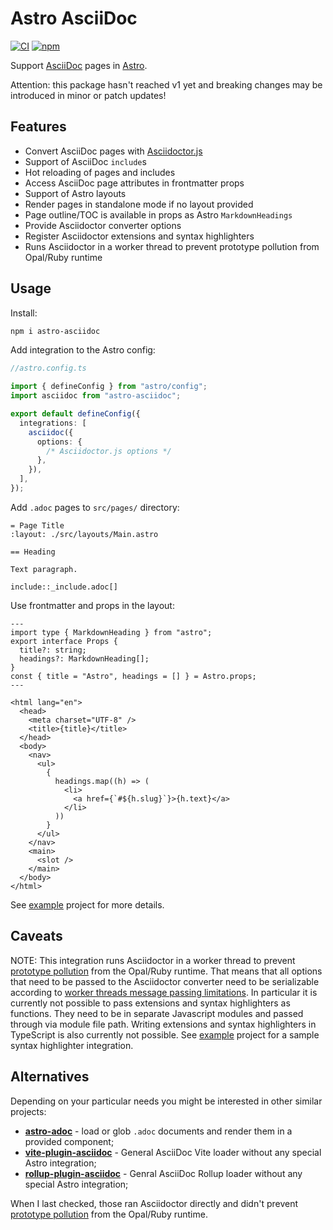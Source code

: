 # Astro AsciiDoc

[![CI](https://github.com/shishkin/astro-asciidoc/actions/workflows/ci.yaml/badge.svg)](https://github.com/shishkin/astro-asciidoc/actions/workflows/ci.yaml)
[![npm](https://img.shields.io/npm/v/astro-asciidoc)](https://www.npmjs.com/package/astro-asciidoc)

Support [AsciiDoc](https://docs.asciidoctor.org/asciidoc/latest/) pages in [Astro](https://astro.build).

Attention: this package hasn't reached v1 yet and breaking changes may be introduced in minor or patch updates!

## Features

- Convert AsciiDoc pages with [Asciidoctor.js](https://docs.asciidoctor.org/asciidoctor.js/latest/)
- Support of AsciiDoc `include`s
- Hot reloading of pages and includes
- Access AsciiDoc page attributes in frontmatter props
- Support of Astro layouts
- Render pages in standalone mode if no layout provided
- Page outline/TOC is available in props as Astro `MarkdownHeadings`
- Provide Asciidoctor converter options
- Register Asciidoctor extensions and syntax highlighters
- Runs Asciidoctor in a worker thread to prevent prototype pollution from Opal/Ruby runtime

## Usage

Install:

```bash
npm i astro-asciidoc
```

Add integration to the Astro config:

```typescript
//astro.config.ts

import { defineConfig } from "astro/config";
import asciidoc from "astro-asciidoc";

export default defineConfig({
  integrations: [
    asciidoc({
      options: {
        /* Asciidoctor.js options */
      },
    }),
  ],
});
```

Add `.adoc` pages to `src/pages/` directory:

```asciidoc
= Page Title
:layout: ./src/layouts/Main.astro

== Heading

Text paragraph.

include::_include.adoc[]
```

Use frontmatter and props in the layout:

```astro
---
import type { MarkdownHeading } from "astro";
export interface Props {
  title?: string;
  headings?: MarkdownHeading[];
}
const { title = "Astro", headings = [] } = Astro.props;
---

<html lang="en">
  <head>
    <meta charset="UTF-8" />
    <title>{title}</title>
  </head>
  <body>
    <nav>
      <ul>
        {
          headings.map((h) => (
            <li>
              <a href={`#${h.slug}`}>{h.text}</a>
            </li>
          ))
        }
      </ul>
    </nav>
    <main>
      <slot />
    </main>
  </body>
</html>
```

See [example](./example/) project for more details.

## Caveats

NOTE: This integration runs Asciidoctor in a worker thread to prevent [prototype pollution](https://github.com/shishkin/astro-asciidoc/issues/3) from the Opal/Ruby runtime.
That means that all options that need to be passed to the Asciidoctor converter need to be serializable according to [worker threads message passing limitations](https://developer.mozilla.org/en-US/docs/Web/API/Web_Workers_API/Structured_clone_algorithm).
In particular it is currently not possible to pass extensions and syntax highlighters as functions.
They need to be in separate Javascript modules and passed through via module file path.
Writing extensions and syntax highlighters in TypeScript is also currently not possible.
See [example](./example/) project for a sample syntax highlighter integration.

## Alternatives

Depending on your particular needs you might be interested in other similar projects:

- [**astro-adoc**](https://github.com/devidw/astro-addons/tree/main/packages/astro-adoc) - load or glob `.adoc` documents and render them in a provided component;
- [**vite-plugin-asciidoc**](https://github.com/Djaler/vite-plugin-asciidoc) - General AsciiDoc Vite loader without any special Astro integration;
- [**rollup-plugin-asciidoc**](https://github.com/carlosvin/rollup-plugin-asciidoc) - Genral AsciiDoc Rollup loader without any special Astro integration;

When I last checked, those ran Asciidoctor directly and didn't prevent [prototype pollution](https://github.com/shishkin/astro-asciidoc/issues/3) from the Opal/Ruby runtime.
